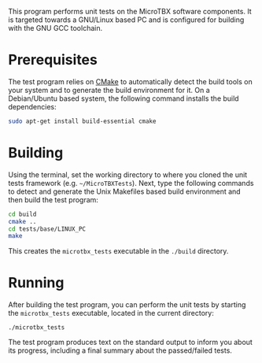 This program performs unit tests on the MicroTBX software components. It is targeted towards a GNU/Linux based PC and is configured for building with the GNU GCC toolchain.

# Prerequisites

The test program relies on [CMake](https://cmake.org/) to automatically detect the build tools on your system and to generate the build environment for it. On a Debian/Ubuntu based system, the following command installs the build dependencies:

```bash
sudo apt-get install build-essential cmake
```

# Building

Using the terminal, set the working directory to where you cloned the unit tests framework (e.g. `~/MicroTBXTests`). Next, type the following commands to detect and generate the Unix Makefiles based build environment and then build the test program:

```bash
cd build
cmake ..
cd tests/base/LINUX_PC
make
```

This creates the `microtbx_tests` executable in the `./build` directory. 

# Running

After building the test program, you can perform the unit tests by starting the `microtbx_tests` executable, located in the current directory:

```
./microtbx_tests
```

The test program produces text on the standard output to inform you about its progress, including a final summary about the passed/failed tests.

